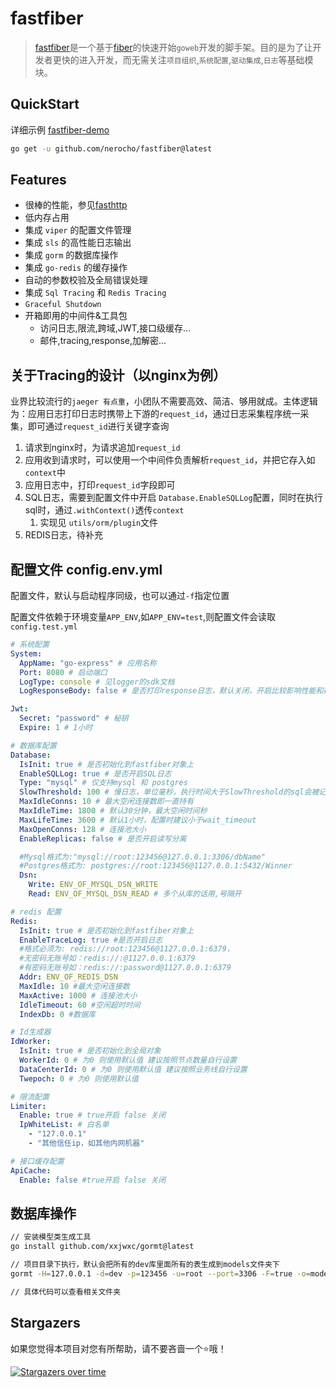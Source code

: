 # fastfiber

> [fastfiber](https://github.com/nerocho/fastfiber)是一个基于[fiber](https://github.com/gofiber/fiber)的快速开始`goweb`开发的脚手架。目的是为了让开发者更快的进入开发，而无需关注`项目组织`,`系统配置`,`驱动集成`,`日志`等基础模块。

## QuickStart

详细示例 [fastfiber-demo](https://github.com/nerocho/fastfiber-demo)

```bash
go get -u github.com/nerocho/fastfiber@latest
```

## Features

- 很棒的性能，参见[fasthttp](https://github.com/valyala/fasthttp)
- 低内存占用
- 集成 `viper` 的配置文件管理
- 集成 `sls` 的高性能日志输出
- 集成 `gorm` 的数据库操作
- 集成 `go-redis` 的缓存操作
- 自动的参数校验及全局错误处理
- 集成 `Sql Tracing` 和 `Redis Tracing`
- `Graceful Shutdown`
- 开箱即用的中间件&工具包
  - 访问日志,限流,跨域,JWT,接口级缓存...
  - 邮件,tracing,response,加解密...

## 关于Tracing的设计（以nginx为例）

业界比较流行的`jaeger 有点重`，小团队不需要高效、简洁、够用就成。主体逻辑为：应用日志打印日志时携带上下游的`request_id`，通过日志采集程序统一采集，即可通过`request_id`进行关键字查询

1. 请求到nginx时，为请求追加`request_id`
2. 应用收到请求时，可以使用一个中间件负责解析`request_id`，并把它存入如`context`中
3. 应用日志中，打印`request_id`字段即可
4. SQL日志，需要到配置文件中开启 `Database.EnableSQLLog`配置，同时在执行sql时，通过`.withContext()`透传`context`
   1. 实现见 `utils/orm/plugin`文件
5. REDIS日志，待补充

## 配置文件 config.env.yml

配置文件，默认与启动程序同级，也可以通过`-f`指定位置

配置文件依赖于环境变量`APP_ENV`,如`APP_ENV=test`,则配置文件会读取`config.test.yml`

```yaml
# 系统配置
System:
  AppName: "go-express" # 应用名称
  Port: 8080 # 启动端口
  LogType: console # 见logger的sdk文档
  LogResponseBody: false # 是否打印response日志，默认关闭，开启比较影响性能和存储，比如返回给前端数据很大时，记录日志消耗会比较大

Jwt:
  Secret: "password" # 秘钥
  Expire: 1 # 1小时

# 数据库配置
Database:
  IsInit: true # 是否初始化到fastfiber对象上
  EnableSQLLog: true # 是否开启SQL日志
  Type: "mysql" # 仅支持mysql 和 postgres
  SlowThreshold: 100 # 慢日志，单位毫秒，执行时间大于SlowThreshold的sql会被记录到日志中
  MaxIdleConns: 10 # 最大空闲连接数即一直持有
  MaxIdleTime: 1800 # 默认30分钟，最大空闲时间秒
  MaxLifeTime: 3600 # 默认1小时，配置时建议小于wait_timeout
  MaxOpenConns: 128 # 连接池大小
  EnableReplicas: false # 是否开启读写分离

  #Mysql格式为:"mysql://root:123456@127.0.0.1:3306/dbName"
  #Postgres格式为: postgres://root:123456@1127.0.0.1:5432/Winner
  Dsn:
    Write: ENV_OF_MYSQL_DSN_WRITE
    Read: ENV_OF_MYSQL_DSN_READ # 多个从库的话用,号隔开

# redis 配置
Redis:
  IsInit: true # 是否初始化到fastfiber对象上
  EnableTraceLog: true #是否开启日志
  #格式必须为: redis://root:123456@1127.0.0.1:6379，
  #无密码无账号如：redis://:@1127.0.0.1:6379
  #有密码无账号如：redis://:password@1127.0.0.1:6379
  Addr: ENV_OF_REDIS_DSN 
  MaxIdle: 10 #最大空闲连接数
  MaxActive: 1000 # 连接池大小
  IdleTimeout: 60 #空闲超时时间
  IndexDb: 0 #数据库

# Id生成器
IdWorker:
  IsInit: true # 是否初始化到全局对象
  WorkerId: 0 # 为0 则使用默认值 建议按照节点数量自行设置
  DataCenterId: 0 # 为0 则使用默认值 建议按照业务线自行设置
  Twepoch: 0 # 为0 则使用默认值

# 限流配置
Limiter:
  Enable: true # true开启 false 关闭
  IpWhiteList: # 白名单
    - "127.0.0.1"
    - "其他信任ip，如其他内网机器"

# 接口缓存配置
ApiCache:
  Enable: false #true开启 false 关闭

```

## 数据库操作

```bash
// 安装模型类生成工具
go install github.com/xxjwxc/gormt@latest

// 项目目录下执行，默认会把所有的dev库里面所有的表生成到models文件夹下
gormt -H=127.0.0.1 -d=dev -p=123456 -u=root --port=3306 -F=true -o=models

// 具体代码可以查看相关文件夹
```
## Stargazers

如果您觉得本项目对您有所帮助，请不要吝啬一个⭐哦！

[![Stargazers over time](https://starchart.cc/nerocho/fastfiber.svg)](https://starchart.cc/nerocho/fastfiber)
